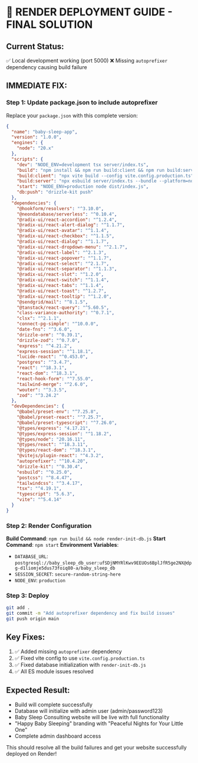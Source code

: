 # 🚀 RENDER DEPLOYMENT GUIDE - FINAL SOLUTION

## Current Status:
✅ Local development working (port 5000)
❌ Missing `autoprefixer` dependency causing build failure

## IMMEDIATE FIX:

### Step 1: Update package.json to include autoprefixer
Replace your `package.json` with this complete version:

```json
{
  "name": "baby-sleep-app",
  "version": "1.0.0",
  "engines": {
    "node": "20.x"
  },
  "scripts": {
    "dev": "NODE_ENV=development tsx server/index.ts",
    "build": "npm install && npm run build:client && npm run build:server",
    "build:client": "npx vite build --config vite.config.production.ts",
    "build:server": "npx esbuild server/index.ts --bundle --platform=node --outfile=dist/index.js --external:@neondatabase/serverless --external:ws --external:postgres --external:@sendgrid/mail",
    "start": "NODE_ENV=production node dist/index.js",
    "db:push": "drizzle-kit push"
  },
  "dependencies": {
    "@hookform/resolvers": "^3.10.0",
    "@neondatabase/serverless": "^0.10.4",
    "@radix-ui/react-accordion": "^1.2.4",
    "@radix-ui/react-alert-dialog": "^1.1.7",
    "@radix-ui/react-avatar": "^1.1.4",
    "@radix-ui/react-checkbox": "^1.1.5",
    "@radix-ui/react-dialog": "^1.1.7",
    "@radix-ui/react-dropdown-menu": "^2.1.7",
    "@radix-ui/react-label": "^2.1.3",
    "@radix-ui/react-popover": "^1.1.7",
    "@radix-ui/react-select": "^2.1.7",
    "@radix-ui/react-separator": "^1.1.3",
    "@radix-ui/react-slot": "^1.2.0",
    "@radix-ui/react-switch": "^1.1.4",
    "@radix-ui/react-tabs": "^1.1.4",
    "@radix-ui/react-toast": "^1.2.7",
    "@radix-ui/react-tooltip": "^1.2.0",
    "@sendgrid/mail": "^8.1.5",
    "@tanstack/react-query": "^5.60.5",
    "class-variance-authority": "^0.7.1",
    "clsx": "^2.1.1",
    "connect-pg-simple": "^10.0.0",
    "date-fns": "^3.6.0",
    "drizzle-orm": "^0.39.1",
    "drizzle-zod": "^0.7.0",
    "express": "^4.21.2",
    "express-session": "^1.18.1",
    "lucide-react": "^0.453.0",
    "postgres": "^3.4.7",
    "react": "^18.3.1",
    "react-dom": "^18.3.1",
    "react-hook-form": "^7.55.0",
    "tailwind-merge": "^2.6.0",
    "wouter": "^3.3.5",
    "zod": "^3.24.2"
  },
  "devDependencies": {
    "@babel/preset-env": "^7.25.8",
    "@babel/preset-react": "^7.25.7",
    "@babel/preset-typescript": "^7.26.0",
    "@types/express": "4.17.21",
    "@types/express-session": "^1.18.2",
    "@types/node": "20.16.11",
    "@types/react": "^18.3.11",
    "@types/react-dom": "^18.3.1",
    "@vitejs/plugin-react": "^4.3.2",
    "autoprefixer": "^10.4.20",
    "drizzle-kit": "^0.30.4",
    "esbuild": "^0.25.0",
    "postcss": "^8.4.47",
    "tailwindcss": "^3.4.17",
    "tsx": "^4.19.1",
    "typescript": "5.6.3",
    "vite": "^5.4.14"
  }
}
```

### Step 2: Render Configuration
**Build Command**: `npm run build && node render-init-db.js`
**Start Command**: `npm start`
**Environment Variables**:
- `DATABASE_URL`: `postgresql://baby_sleep_db_user:ufSDjNMYRlKwv9EEUOs6BplJfR5ge2NX@dpg-d1liomje5dus73foiq80-a/baby_sleep_db`
- `SESSION_SECRET`: `secure-random-string-here`
- `NODE_ENV`: `production`

### Step 3: Deploy
```bash
git add .
git commit -m "Add autoprefixer dependency and fix build issues"
git push origin main
```

## Key Fixes:
1. ✅ Added missing `autoprefixer` dependency
2. ✅ Fixed vite config to use `vite.config.production.ts`
3. ✅ Fixed database initialization with `render-init-db.js`
4. ✅ All ES module issues resolved

## Expected Result:
- Build will complete successfully
- Database will initialize with admin user (admin/password123)
- Baby Sleep Consulting website will be live with full functionality
- "Happy Baby Sleeping" branding with "Peaceful Nights for Your Little One"
- Complete admin dashboard access

This should resolve all the build failures and get your website successfully deployed on Render!
